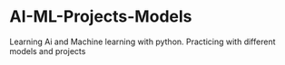 # AI-ML-Projects-Models
Learning Ai and Machine learning with python. Practicing with different models and projects
